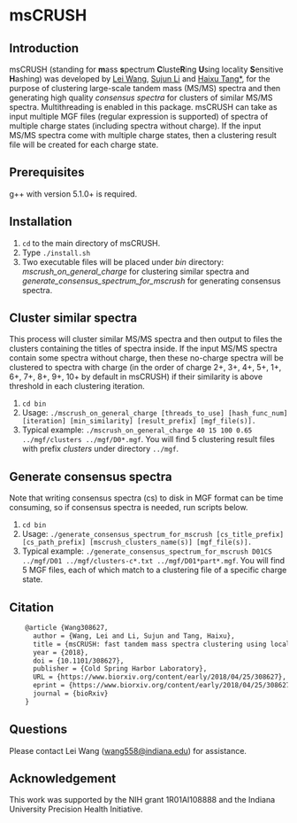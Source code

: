 # msCRUSH 


## Introduction
msCRUSH (standing for **m**ass **s**pectrum **C**luste**R**ing **U**sing locality **S**ensitive **H**ashing) was developed by [Lei Wang](mailto:wang558@indiana.edu), [Sujun Li](https://scholar.google.com/citations?user=y4keCocAAAAJ&hl=en) and [Haixu Tang*](https://www.sice.indiana.edu/all-people/profile.html?profile_id=308), for the purpose of clustering large-scale tandem mass (MS/MS) spectra and then generating high quality *consensus spectra* for clusters of similar MS/MS spectra. Multithreading is enabled in this package.
msCRUSH can take as input multiple MGF files (regular expression is supported) of spectra of multiple charge states (including spectra without charge). If the input MS/MS spectra come with multiple charge states, then a clustering result file will be created for each charge state. 
## Prerequisites
g++ with version 5.1.0+ is required.

## Installation
1. `cd` to the main directory of msCRUSH.
2. Type `./install.sh`
3. Two executable files will be placed under *bin* directory: *mscrush_on_general_charge* for clustering similar spectra and *generate_consensus_spectrum_for_mscrush* for generating consensus spectra.

## Cluster similar spectra
This process will cluster similar MS/MS spectra and then output to files the clusters containing the titles of spectra inside. If the input MS/MS spectra contain some spectra without charge, then these no-charge spectra will be clustered to spectra with charge (in the order of charge 2+, 3+, 4+, 5+, 1+, 6+, 7+, 8+, 9+, 10+ by default in msCRUSH) if their similarity is above threshold in each clustering iteration. 
1. `cd bin`
2. Usage: `./mscrush_on_general_charge [threads_to_use] [hash_func_num] [iteration] [min_similarity] [result_prefix] [mgf_file(s)].`
3. Typical example: `./mscrush_on_general_charge 40 15 100 0.65 ../mgf/clusters ../mgf/D0*.mgf`. You will find 5 clustering result files with prefix *clusters* under directory `../mgf`.

## Generate consensus spectra
Note that writing consensus spectra (cs) to disk in MGF format can be time consuming, so if consensus spectra is needed, run scripts below.
1. `cd bin`
2. Usage: `./generate_consensus_spectrum_for_mscrush [cs_title_prefix] [cs_path_prefix] [mscrush_clusters_name(s)] [mgf_file(s)].`
3. Typical example: `./generate_consensus_spectrum_for_mscrush D01CS ../mgf/D01 ../mgf/clusters-c*.txt ../mgf/D01*part*.mgf`. You will find 5 MGF files, each of which match to a clustering file of a specific charge state.

## Citation
```latex
    @article {Wang308627,
      author = {Wang, Lei and Li, Sujun and Tang, Haixu},
      title = {msCRUSH: fast tandem mass spectra clustering using locality sensitive hashing},
      year = {2018},
      doi = {10.1101/308627},
      publisher = {Cold Spring Harbor Laboratory},
      URL = {https://www.biorxiv.org/content/early/2018/04/25/308627},
      eprint = {https://www.biorxiv.org/content/early/2018/04/25/308627.full.pdf},
      journal = {bioRxiv}
    }
```
## Questions
Please contact Lei Wang (wang558@indiana.edu) for assistance.
## Acknowledgement
This work was supported by the NIH grant 1R01AI108888 and the Indiana University Precision Health Initiative.
